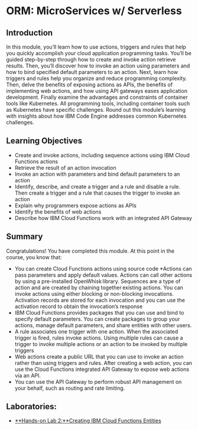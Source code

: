# ORM: MicroServices w/ Serverless
## Introduction
In this module, you’ll learn how to use actions, triggers and rules that help you quickly accomplish your cloud application programming tasks. You’ll be guided step-by-step through how to create and invoke action retrieve results. Then, you’ll discover how to invoke an action using parameters and how to bind specified default parameters to an action. Next, learn how triggers and rules help you organize and reduce programming complexity. Then, delve the benefits of exposing actions as APIs, the benefits of implementing web actions, and how using API gateways eases application development. Finally examine the advantages and constraints of container tools like Kubernetes. All programming tools, including container tools such as Kubernetes have specific challenges. Round out this module’s learning with insights about how IBM Code Engine addresses common Kubernetes challenges.

## Learning Objectives
* Create and invoke actions, including sequence actions using IBM Cloud Functions actions
* Retrieve the result of an action invocation
* Invoke an action with parameters​ and bind default parameters to an action
* Identify, describe, and create a trigger and a rule and disable a rule. Then create a trigger and a rule that causes the trigger to invoke an action
* Explain why programmers expose actions as APIs
* Identify the benefits of web actions
* Describe how IBM Cloud Functions work with an integrated API Gateway

## Summary
Congratulations! You have completed this module. At this point in the course, you know that:
* You can create Cloud Functions actions using source code
*Actions can pass parameters and apply default values​. Actions can call other actions by using a pre-installed OpenWhisk library​. Sequences are a type of action and are created by chaining together existing actions. You can invoke actions using either blocking or non-blocking invocations. Activation records are stored for each invocation and you can use the activation record to obtain the invocation’s response
* IBM Cloud Functions provides packages that you can use and bind to specify default parameters. You can create packages to group your actions, manage default parameters, and share entities with other users.
* A rule associates one trigger with one action. When the associated trigger is fired, rules invoke actions. Using multiple rules can cause a trigger to invoke multiple actions or an action to be invoked by multiple triggers 
* Web actions create a public URL that you can use to invoke an action rather than using triggers and rules. After creating a web action, you can use the Cloud Functions integrated API Gateway to expose web actions via an API.
* You can use the API Gateway to perform robust API management on your behalf, such as routing and rate limiting.

## Laboratories:
* [**Hands-on Lab 2:**Creating IBM Cloud Functions Entities](./files/Creating_IBM_Cloud_Functions_Entities.pdf)
